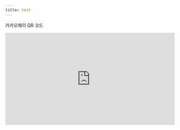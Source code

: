 ```yaml
---
title: test
---
```

<style>
  @media screen and (max-width:500px){
    iframe {
        width: 100vw; 
        height: 55vw;
        background:white;  
    }
  }

  @media screen and (min-width:500px){
    iframe {
        width: 55vw; 
        height: 30vw;
        background:white;  
    }
  }
</style>

카카오페이 QR 코드
<p align = "center">
  <iframe src = "https://angeloyeo.github.io/python/plotly_practice/first_figure.html" frameborder = "0"></iframe>
</p>
